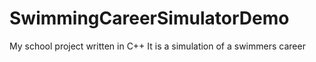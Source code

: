 # SwimmingCareerSimulatorDemo
My school project written in C++
It is a simulation of a swimmers career

